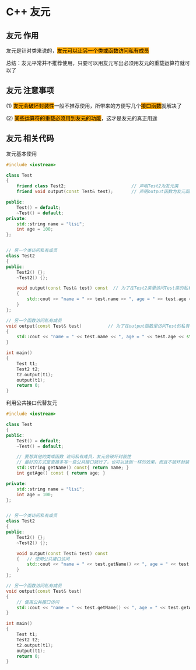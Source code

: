 # C++ 友元

## 友元 作用

友元是针对类来说的，<mark style="background-color:orange;">友元可以让另一个类或函数访问私有成员</mark>



总结：友元平常并不推荐使用，只要可以用友元写出必须用友元的重载运算符就可以了



## 友元 注意事项

(1) <mark style="background-color:orange;">友元会破坏封装性</mark>一般不推荐使用，所带来的方便写几个<mark style="background-color:orange;">接口函数</mark>就解决了

(2) <mark style="background-color:orange;">某些运算符的重载必须用到友元的功能</mark>，这才是友元的真正用途





## 友元 相关代码

友元基本使用

```cpp
#include <iostream>

class Test
{
    friend class Test2;                         // 声明Test2为友元类
    friend void output(const Test& test);       // 声明output函数为友元函数

public:
    Test() = default;
    ~Test() = default;
private:
    std::string name = "lisi";
    int age = 100;
};


// 另一个类访问私有成员
class Test2
{
public:
    Test2() {};
    ~Test2() {};

    void output(const Test& test) const  // 为了在Test2类里访问Test类的私有成员，在Test类里声明Test2为友元类
    {
        std::cout << "name = " << test.name << ", age = " << test.age << std::endl;
    }
};

// 另一个函数访问私有成员
void output(const Test& test)          // 为了在output函数里访问Test的私有成员，在Test类里声明output函数为友元函数
{
    std::cout << "name = " << test.name << ", age = " << test.age << std::endl;
}

int main()
{
    Test t1;
    Test2 t2;
    t2.output(t1);
    output(t1);
    return 0;
}
```



利用公共接口代替友元

```cpp
#include <iostream>

class Test
{
public:
    Test() = default;
    ~Test() = default;

    // 要想其他的类或函数 访问私有成员，友元会破坏封装性
    // 最好的方式是直接多写一些公共接口就行了，也可以达到一样的效果，而且不破坏封装性
    std::string getName() const{ return name; }
    int getAge() const { return age; }

private:
    std::string name = "lisi";
    int age = 100;
};


// 另一个类访问私有成员
class Test2
{
public:
    Test2() {};
    ~Test2() {};

    void output(const Test& test) const
    {   // 使用公共接口访问
        std::cout << "name = " << test.getName() << ", age = " << test.getAge() << std::endl;
    }
};

// 另一个函数访问私有成员
void output(const Test& test)          
{
    // 使用公共接口访问
    std::cout << "name = " << test.getName() << ", age = " << test.getAge() << std::endl;
}

int main()
{
    Test t1;
    Test2 t2;
    t2.output(t1);
    output(t1);
    return 0;
}
```
